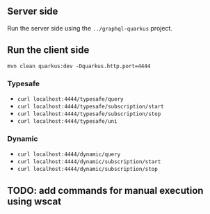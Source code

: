 ## Server side
Run the server side using the `../graphql-quarkus` project.

## Run the client side
`mvn clean quarkus:dev -Dquarkus.http.port=4444`

### Typesafe
- `curl localhost:4444/typesafe/query`
- `curl localhost:4444/typesafe/subscription/start`
- `curl localhost:4444/typesafe/subscription/stop`
- `curl localhost:4444/typesafe/uni`
                                                          
### Dynamic
- `curl localhost:4444/dynamic/query`
- `curl localhost:4444/dynamic/subscription/start`
- `curl localhost:4444/dynamic/subscription/stop`

## TODO: add commands for manual execution using wscat
